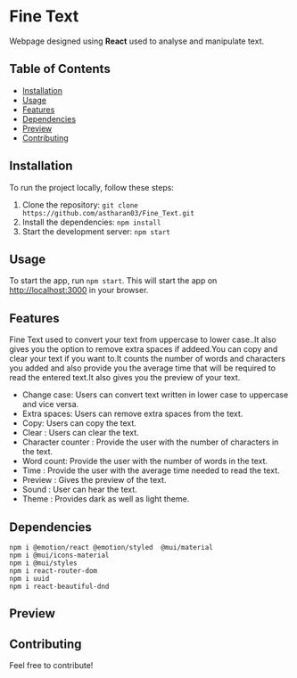 
# Fine Text

Webpage designed using **React** used to analyse and manipulate text.
## Table of Contents

- [Installation](#installation)
- [Usage](#usage)
- [Features](#features)
- [Dependencies](#dependencies)
- [Preview](#preview)
- [Contributing](#contributing)

## Installation
To run the project locally, follow these steps:

1. Clone the repository: `git clone https://github.com/astharan03/Fine_Text.git`
2. Install the dependencies: `npm install`
3. Start the development server: `npm start`

## Usage

To start the app, run `npm start`. This will start the app on [http://localhost:3000](http://localhost:3000) in your browser.

## Features
Fine Text used to convert your text from uppercase to lower case..It also gives you the option to remove extra spaces if addeed.You can copy and clear your text if you want to.It counts the number of words and characters you added and also provide you the average time that will be required to read the entered text.It also gives you the preview of your text.

- Change case: Users can convert text written in lower case to uppercase and vice versa.
- Extra spaces: Users can remove extra spaces from the text.
- Copy: Users can copy the text.
- Clear : Users can clear the text.
- Character counter : Provide the user with the number of characters in the text.
- Word count: Provide the user with the number of words in the text.
- Time : Provide the user with the average time needed to read the text.
- Preview : Gives the preview of the text.
- Sound : User can hear the text. 
- Theme : Provides dark as well as light theme. 

## Dependencies
```
npm i @emotion/react @emotion/styled  @mui/material
npm i @mui/icons-material
npm i @mui/styles
npm i react-router-dom
npm i uuid
npm i react-beautiful-dnd
```
## Preview
<p>
  
</p>

## Contributing

Feel free to contribute! 

